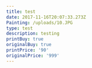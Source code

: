 ```yaml
---
title: test
date: 2017-11-16T20:07:33.273Z
Painting: /uploads/10.JPG
type: test
description: testing
printBuy: true
originalBuy: true
printPrice: '90'
originalPrice: '999'
---
```


